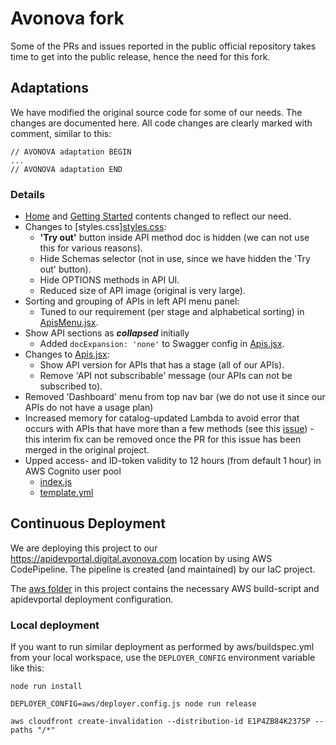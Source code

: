 # Avonova fork

Some of the PRs and issues reported in the public official repository takes time to get into the public release, hence the need for this fork.

## Adaptations

We have modified the original source code for some of our needs. The changes are documented here. All code changes are clearly marked with comment, similar to this:

    // AVONOVA adaptation BEGIN
    ...
    // AVONOVA adaptation END


### Details

* [Home](dev-portal/public/custom-content/content-fragments/Home.md) and [Getting Started](dev-portal/public/custom-content/content-fragments/GettingStarted.md) contents changed to reflect our need.
* Changes to [styles.css][styles.css](dev-portal/public/custom-content/styles.css):
  * **'Try out'** button inside API method doc is hidden (we can not use this for various reasons).
  * Hide Schemas selector (not in use, since we have hidden the 'Try out' button).
  * Hide OPTIONS methods in API UI.
  * Reduced size of API image (original is very large).
* Sorting and grouping of APIs in left API menu panel:
  * Tuned to our requirement (per stage and alphabetical sorting) in [ApisMenu.jsx](dev-portal/src/components/ApisMenu.jsx).
* Show API sections as **_collapsed_** initially
  * Added `docExpansion: 'none'` to Swagger config in [Apis.jsx](dev-portal/src/pages/Apis.jsx).
* Changes to [Apis.jsx](dev-portal/src/pages/Apis.jsx):
  * Show API version for APIs that has a stage (all of our APIs).
  * Remove 'API not subscribable' message (our APIs can not be subscribed to).
* Removed 'Dashboard' menu from top nav bar (we do not use it since our APIs do not have a usage plan)
* Increased memory for catalog-updated Lambda to avoid error that occurs with APIs that have more than a few methods (see this [issue](https://github.com/awslabs/aws-api-gateway-developer-portal/issues/489)) - this interim fix can be removed once the PR for this issue has been merged in the original project.
* Upped access- and ID-token validity to 12 hours (from default 1 hour) in AWS Cognito user pool
  * [index.js](lambdas/cfn-cognito-user-pools-client-settings/index.js)
  * [template.yml](cloudformation/template.yaml)


## Continuous Deployment

We are deploying this project to our https://apidevportal.digital.avonova.com location by using AWS CodePipeline. The pipeline is created (and maintained) by our IaC project.

The [aws folder](aws) in this project contains the necessary AWS build-script and apidevportal deployment configuration.


### Local deployment

If you want to run similar deployment as performed by aws/buildspec.yml from your local workspace,
use the `DEPLOYER_CONFIG` environment variable like this:

    node run install

    DEPLOYER_CONFIG=aws/deployer.config.js node run release

    aws cloudfront create-invalidation --distribution-id E1P4ZB84K2375P --paths "/*"
